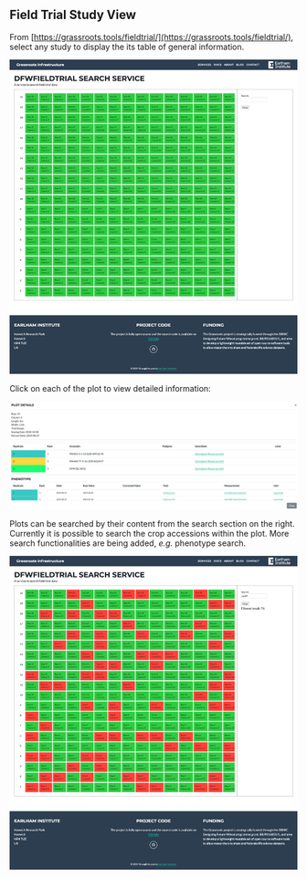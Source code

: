 ## Field Trial Study View


From [https://grassroots.tools/fieldtrial/](https://grassroots.tools/fieldtrial/),
select any study to display the its table of general information. 

![Plot view](images/Image_9.png)

Click on each of the plot to view detailed information:

![Plot details](images/Image_10.png)

Plots can be searched by their content from the search section on the right. Currently it is possible to search the crop accessions within the plot. More search functionalities are being added, *e.g.* phenotype search.

![Search plots](images/Image_11.png)
